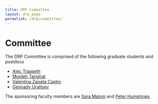 ```yaml
---
title: DRP Committee 
layout: drp_page
permalink: /drp/committee/
---
```


<h1 class="mb-3">Committee</h1>

The DRP Committee is comprised of the following graduate students and postdocs

- [Alec Traaseth](https://math.virginia.edu/people/at3kk/)
- [Mojdeh Tarighat](https://math.virginia.edu/people/mt3cb/)
- [Valentina Zapata Castro](https://math.virginia.edu/people/vz6an/)
- [Gennady Uraltsev](https://math.virginia.edu/people/gu8gs/)

The sponsoring faculty members are [Sara Maloni](https://math.virginia.edu/people/sm4cw/) and [Peter Humphries](https://math.virginia.edu/people/ph7ph/).
